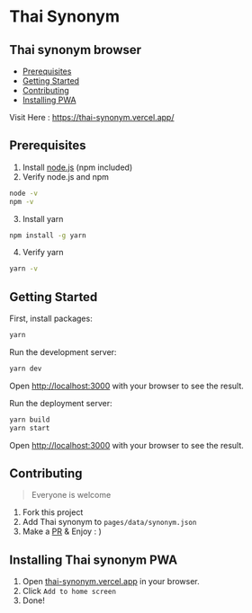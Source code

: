 # Thai Synonym

## Thai synonym browser

- [Prerequisites](#Prerequisites)
- [Getting Started](#Getting-Started)
- [Contributing](#Contributing)
- [Installing PWA](#Installing-PWA)

Visit Here : https://thai-synonym.vercel.app/

## Prerequisites

1. Install [node.js](https://nodejs.org/en/) (npm included)
2. Verify node.js and npm

```bash
node -v
npm -v
```

3. Install yarn

```bash
npm install -g yarn
```

4. Verify yarn

```bash
yarn -v
```

## Getting Started

First, install packages:

```bash
yarn
```

Run the development server:

```bash
yarn dev
```

Open [http://localhost:3000](http://localhost:3000) with your browser to see the result.

Run the deployment server:

```bash
yarn build
yarn start
```

Open [http://localhost:3000](http://localhost:3000) with your browser to see the result.

## Contributing

> Everyone is welcome

1. Fork this project
2. Add Thai synonym to `pages/data/synonym.json`
3. Make a [PR](https://www.digitalocean.com/community/tutorials/how-to-create-a-pull-request-on-github) & Enjoy : )

## Installing Thai synonym PWA

1. Open [thai-synonym.vercel.app](https://thai-synonym.vercel.app) in your browser.
2. Click `Add to home screen`
3. Done!

